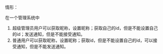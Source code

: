 情形：

在一个管理系统中

1. 超级管理员用户可以获取昵称，设置昵称；获取自己的id，但是不能设置自己的id；发送通知，但是不能接受通知。
2. 普通用户可以获取昵称，设置昵称；获取id，但是不能设置自己的id，可以接受通知，但是不能发送通知。
